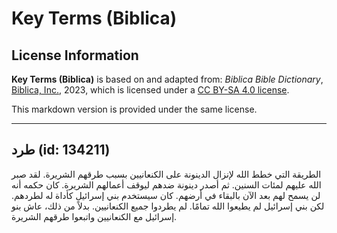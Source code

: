 # Key Terms (Biblica)

## License Information

**Key Terms (Biblica)** is based on and adapted from: _Biblica Bible Dictionary_, [Biblica, Inc.](https://www.biblica.com/), 2023, which is licensed under a [CC BY-SA 4.0 license](https://creativecommons.org/licenses/by-sa/4.0/legalcode.en).

This markdown version is provided under the same license.



--------------------------------

## طرد (id: 134211)

الطريقة التي خطط الله لإنزال الدينونة على الكنعانيين بسبب طرقهم الشريرة. لقد صبر الله عليهم لمئات السنين. ثم أصدر دينونة ضدهم ليوقف أعمالهم الشريرة. كان حكمه أنه لن يسمح لهم بعد الآن بالبقاء في أرضهم. كان سيستخدم بني إسرائيل كأداة له لطردهم. لكن بني إسرائيل لم يطيعوا الله تمامًا. لم يطردوا جميع الكنعانيين. بدلاً من ذلك، عاش بنو إسرائيل مع الكنعانيين واتبعوا طرقهم الشريرة.


